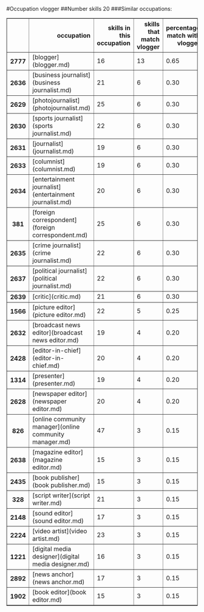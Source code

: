 #Occupation vlogger
##Number skills 20
###Similar occupations:
<table border="1" class="dataframe">
  <thead>
    <tr style="text-align: right;">
      <th></th>
      <th>occupation</th>
      <th>skills in this occupation</th>
      <th>skills that match vlogger</th>
      <th>percentage match with vlogger</th>
      <th>skills not in vlogger</th>
    </tr>
  </thead>
  <tbody>
    <tr>
      <th>2777</th>
      <td>[blogger](blogger.md)</td>
      <td>16</td>
      <td>13</td>
      <td>0.65</td>
      <td>3</td>
    </tr>
    <tr>
      <th>2636</th>
      <td>[business journalist](business journalist.md)</td>
      <td>21</td>
      <td>6</td>
      <td>0.30</td>
      <td>15</td>
    </tr>
    <tr>
      <th>2629</th>
      <td>[photojournalist](photojournalist.md)</td>
      <td>25</td>
      <td>6</td>
      <td>0.30</td>
      <td>19</td>
    </tr>
    <tr>
      <th>2630</th>
      <td>[sports journalist](sports journalist.md)</td>
      <td>22</td>
      <td>6</td>
      <td>0.30</td>
      <td>16</td>
    </tr>
    <tr>
      <th>2631</th>
      <td>[journalist](journalist.md)</td>
      <td>19</td>
      <td>6</td>
      <td>0.30</td>
      <td>13</td>
    </tr>
    <tr>
      <th>2633</th>
      <td>[columnist](columnist.md)</td>
      <td>19</td>
      <td>6</td>
      <td>0.30</td>
      <td>13</td>
    </tr>
    <tr>
      <th>2634</th>
      <td>[entertainment journalist](entertainment journalist.md)</td>
      <td>20</td>
      <td>6</td>
      <td>0.30</td>
      <td>14</td>
    </tr>
    <tr>
      <th>381</th>
      <td>[foreign correspondent](foreign correspondent.md)</td>
      <td>25</td>
      <td>6</td>
      <td>0.30</td>
      <td>19</td>
    </tr>
    <tr>
      <th>2635</th>
      <td>[crime journalist](crime journalist.md)</td>
      <td>22</td>
      <td>6</td>
      <td>0.30</td>
      <td>16</td>
    </tr>
    <tr>
      <th>2637</th>
      <td>[political journalist](political journalist.md)</td>
      <td>22</td>
      <td>6</td>
      <td>0.30</td>
      <td>16</td>
    </tr>
    <tr>
      <th>2639</th>
      <td>[critic](critic.md)</td>
      <td>21</td>
      <td>6</td>
      <td>0.30</td>
      <td>15</td>
    </tr>
    <tr>
      <th>1566</th>
      <td>[picture editor](picture editor.md)</td>
      <td>22</td>
      <td>5</td>
      <td>0.25</td>
      <td>17</td>
    </tr>
    <tr>
      <th>2632</th>
      <td>[broadcast news editor](broadcast news editor.md)</td>
      <td>19</td>
      <td>4</td>
      <td>0.20</td>
      <td>15</td>
    </tr>
    <tr>
      <th>2428</th>
      <td>[editor-in-chief](editor-in-chief.md)</td>
      <td>20</td>
      <td>4</td>
      <td>0.20</td>
      <td>16</td>
    </tr>
    <tr>
      <th>1314</th>
      <td>[presenter](presenter.md)</td>
      <td>19</td>
      <td>4</td>
      <td>0.20</td>
      <td>15</td>
    </tr>
    <tr>
      <th>2628</th>
      <td>[newspaper editor](newspaper editor.md)</td>
      <td>20</td>
      <td>4</td>
      <td>0.20</td>
      <td>16</td>
    </tr>
    <tr>
      <th>826</th>
      <td>[online community manager](online community manager.md)</td>
      <td>47</td>
      <td>3</td>
      <td>0.15</td>
      <td>44</td>
    </tr>
    <tr>
      <th>2638</th>
      <td>[magazine editor](magazine editor.md)</td>
      <td>15</td>
      <td>3</td>
      <td>0.15</td>
      <td>12</td>
    </tr>
    <tr>
      <th>2435</th>
      <td>[book publisher](book publisher.md)</td>
      <td>15</td>
      <td>3</td>
      <td>0.15</td>
      <td>12</td>
    </tr>
    <tr>
      <th>328</th>
      <td>[script writer](script writer.md)</td>
      <td>21</td>
      <td>3</td>
      <td>0.15</td>
      <td>18</td>
    </tr>
    <tr>
      <th>2148</th>
      <td>[sound editor](sound editor.md)</td>
      <td>17</td>
      <td>3</td>
      <td>0.15</td>
      <td>14</td>
    </tr>
    <tr>
      <th>2224</th>
      <td>[video artist](video artist.md)</td>
      <td>23</td>
      <td>3</td>
      <td>0.15</td>
      <td>20</td>
    </tr>
    <tr>
      <th>1221</th>
      <td>[digital media designer](digital media designer.md)</td>
      <td>16</td>
      <td>3</td>
      <td>0.15</td>
      <td>13</td>
    </tr>
    <tr>
      <th>2892</th>
      <td>[news anchor](news anchor.md)</td>
      <td>17</td>
      <td>3</td>
      <td>0.15</td>
      <td>14</td>
    </tr>
    <tr>
      <th>1902</th>
      <td>[book editor](book editor.md)</td>
      <td>15</td>
      <td>3</td>
      <td>0.15</td>
      <td>12</td>
    </tr>
  </tbody>
</table>
